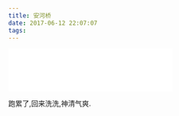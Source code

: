 ```yaml
---
title: 安河桥
date: 2017-06-12 22:07:07
tags:
---
```

<iframe frameborder="no" border="0" marginwidth="0" marginheight="0" width=330 height=86 src="//music.163.com/outchain/player?type=2&id=27646205&auto=0&height=66"></iframe>

跑累了,回来洗洗,神清气爽.




